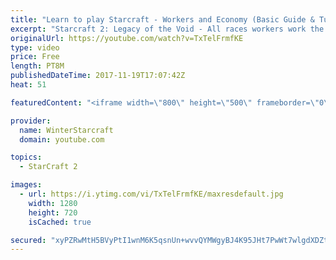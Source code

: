 ```yaml
---
title: "Learn to play Starcraft - Workers and Economy (Basic Guide & Tutorial)"
excerpt: "Starcraft 2: Legacy of the Void - All races workers work the same (mule notwithstanding!)  Wiki on mining: http://wiki.teamliquid.net/starcraft2/Mining_Minerals"
originalUrl: https://youtube.com/watch?v=TxTelFrmfKE
type: video
price: Free
length: PT8M
publishedDateTime: 2017-11-19T17:07:42Z
heat: 51

featuredContent: "<iframe width=\"800\" height=\"500\" frameborder=\"0\" src=\"https://www.youtube.com/embed/TxTelFrmfKE\" allow=\"accelerometer; autoplay; encrypted-media; gyroscope; picture-in-picture\" allowfullscreen></iframe>"

provider:
  name: WinterStarcraft
  domain: youtube.com

topics:
  - StarCraft 2

images:
  - url: https://i.ytimg.com/vi/TxTelFrmfKE/maxresdefault.jpg
    width: 1280
    height: 720
    isCached: true

secured: "xyPZRwMtH5BVyPtI1wnM6K5qsnUn+wvvQYMWgyBJ4K95JHt7PwWt7wlgdXDZtHbHhqfx7fbckf5zg7AfvrhSjvDpGgFvSX8F53mB8t0uCRP49UDC6q0n/BY9btbpqNMjjYEg/5aGpQObFi4jm+sdVyrJ/MpGdu6ULD6+dcIxn1+16D1JVIK+0vLr/IMlk57tGshTkak6p5D/vS0P8K38zw6rdyvL7RVSeWkgRJoIH7ZkNLIRUbDjARJqNwkkoOLeRMzLMTqNKgMn19WFZBXQJ8wTfqYsoB127F9czQSn13alJht56siwDNLuc337N0meR201GWciVx5z6PaiiERzFEa+y+HRkrOn7hE9pGrcALGrRcBSX1l3of88vRCcnvS5pSB7u3ZK1wCYFF+JzO8dsDLW56QNyP8UFODQWHc3u6o=;nxpTySqF85mSLxAIXL6SGg=="
---
```


